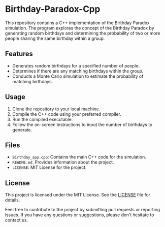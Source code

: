 # Birthday-Paradox-Cpp

This repository contains a C++ implementation of the Birthday Paradox simulation. The program explores the concept of the Birthday Paradox by generating random birthdays and determining the probability of two or more people sharing the same birthday within a group.

## Features
- Generates random birthdays for a specified number of people.
- Determines if there are any matching birthdays within the group.
- Conducts a Monte Carlo simulation to estimate the probability of matching birthdays.

## Usage
1. Clone the repository to your local machine.
2. Compile the C++ code using your preferred compiler.
3. Run the compiled executable.
4. Follow the on-screen instructions to input the number of birthdays to generate.

## Files
- `Birthday_app.cpp`: Contains the main C++ code for the simulation.
- `README.md`: Provides information about the project.
- `LICENSE`: MIT License for the project.

## License
This project is licensed under the MIT License. See the [LICENSE](LICENSE) file for details.

Feel free to contribute to the project by submitting pull requests or reporting issues. If you have any questions or suggestions, please don't hesitate to contact us.
